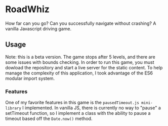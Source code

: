 # RoadWhiz
How far can you go? Can you successfully navigate without crashing? A vanilla Javascript driving game. 

## Usage
Note: this is a beta version. The game stops after 5 levels, and there are some issues with bounds checking.
In order to run this game, you must dowload the repository and start a live server for the static content. 
To help manage the complexity of this application, I took advantage of the ES6 modular import system.

### Features
One of my favorite features in this game is the `pausedTimeout.js mini-library` I implemented. In vanilla JS, there is currently no way
to "pause" a setTimeout function, so I implement a class with the ability to pause a timeout based off the `Date.now()` method.


